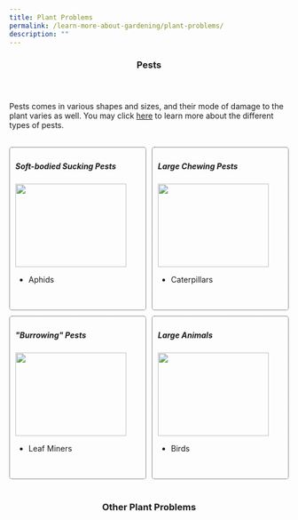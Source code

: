 ```yaml
---
title: Plant Problems
permalink: /learn-more-about-gardening/plant-problems/
description: ""
---
```

<style>
	.wrapper {
		display: grid;
		grid-template-columns: repeat(auto-fit, minmax(200px, 1fr));
		grid-template-rows: auto-fit;
		column-gap: 10px;
		row-gap: 10px;
	}

	.box{
		border: dotted 1px;
		border-radius: 5px;
		padding: 5px 10px 15px 10px;
	}
</style>

<header>
	<h3>Pests</h3>
</header>

<section>
	<p>Pests comes in various shapes and sizes, and their mode of damage to the plant varies as well. You may click <a href="page-index/pests/pests/">here</a> to learn more about the different types of pests.</p>
	<br>
</section>

<section>
	<div class="wrapper">
		<div class="box">
			<h5>Soft-bodied Sucking Pests</h5>
			<img style="height:150px; width:200px; display: inline" src=""><br>
			<ul>
				<li>Aphids</li>
			</ul>
			<br>
		</div>
		<div class="box">
			<h5>Large Chewing Pests</h5>
			<img style="height:150px; width:200px; display: inline" src=""><br>
			<ul>
				<li>Caterpillars</li>
			</ul>
			<br>
		</div>
		<div class="box">
			<h5>"Burrowing" Pests</h5>
			<img style="height:150px; width:200px; display: inline" src=""><br>
			<ul>
				<li>Leaf Miners</li>
			</ul>
			<br>
		</div>
		<div class="box">
			<h5>Large Animals</h5>
			<img style="height:150px; width:200px; display: inline" src=""><br>
			<ul>
				<li>Birds</li>
			</ul>
			<br>
		</div>
	</div>
	<br>
</section>

<header>
	<h3>Other Plant Problems</h3>
</header>